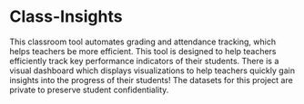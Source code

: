 # Class-Insights
This classroom tool automates grading and attendance tracking, which helps teachers be more efficient. This tool is designed to help teachers efficiently track key performance indicators of their students. There is a visual dashboard which displays visualizations to help teachers quickly gain insights into the progress of their students! The datasets for this project are private to preserve student confidentiality.

